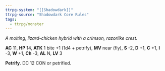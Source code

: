 ```yaml
---
ttrpg-system: "[[Shadowdark]]"
ttrpg-source: "Shadowdark Core Rules"
tags:
  - ttrpg/monster
---
```


_A molting, lizard-chicken hybrid with a crimson, razorlike crest._

**AC** 11, **HP** 14, **ATK** 1 bite +1 (1d4 + petrify), **MV** near (fly), **S** -2, **D** +1, **C** +1, **I** -3, **W** +1, **Ch** -3, **AL** N, **LV** 3

**Petrify**. DC 12 CON or petrified.

